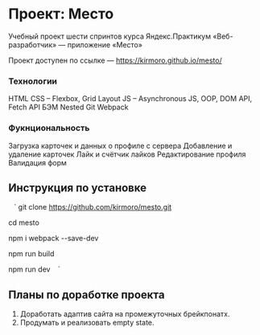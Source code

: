 # Проект: Место

Учебный проект шести спринтов курса Яндекс.Практикум «Веб-разработчик» — приложение «Место»

Проект доступен по ссылке —
https://kirmoro.github.io/mesto/

### Технологии
HTML
CSS – Flexbox, Grid Layout
JS – Asynchronous JS, OOP, DOM API, Fetch API
БЭМ Nested
Git
Webpack

### Фукнциональность
Загрузка карточек и данных о профиле с сервера
Добавление и удаление карточек
Лайк и счётчик лайков
Редактирование профиля
Валидация форм

## Инструкция по установке
` ` `
git clone https://github.com/kirmoro/mesto.git

cd mesto

npm i webpack --save-dev

npm run build

npm run dev
` ` `

## Планы по доработке проекта
1. Доработать адаптив сайта на промежуточных брейкпонатх.
2. Продумать и реализовать empty state.
